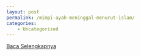 ```yaml
---
layout: post
permalink: /mimpi-ayah-meninggal-menurut-islam/
categories:
    - Uncategorized
---
```


[Baca Selengkapnya](/05)